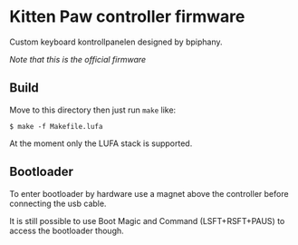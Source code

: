 Kitten Paw controller firmware
======================
Custom keyboard kontrollpanelen designed by bpiphany.

*Note that this is the official firmware*

Build
-----
Move to this directory then just run `make` like:

    $ make -f Makefile.lufa

At the moment only the LUFA stack is supported.


Bootloader
---------
To enter bootloader by hardware use a magnet above the controller before connecting the usb cable.

It is still possible to use Boot Magic and Command (LSFT+RSFT+PAUS) to access the bootloader though.
